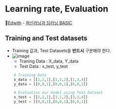 # Learning rate, Evaluation

🏅[Edwith](https://www.edwith.org/) - [머신러닝과 딥러닝 BASIC](https://www.edwith.org/others26/joinLectures/9829)

## Training and Test datasets

- Training 값과, Test Datasets을 **반드시** 구분해야 한다.
- ![image](https://user-images.githubusercontent.com/60251579/95017361-d812c500-0693-11eb-8c11-c5461d0efa3a.png)
  - Traning Data : X_data, Y_data
  - Test Data : x_test, y_test

```python
    # Training Data
    x_data = [[1,2,1],[1,3,2],[1,3,4]]
    y_data = [[0,0,1],[0,0,1],[0,0,1]]

    # Evaluation our model using Test Dataset
    x_test = [[2,1,1],[3,1,2],[3,3,4]]
    y_test = [[0,0,1],[0,0,1],[0,0,1]]
```
